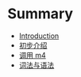 # Summary

* [Introduction](README.md)
* [初步介绍](introduction_preliminaries.md)
* [调用 m4](invoke_m4.md)
* [词法与语法](lexical_syntactic.md)

